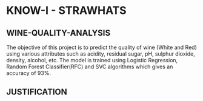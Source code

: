 # KNOW-I - STRAWHATS
## WINE-QUALITY-ANALYSIS
The objective of this project is to predict the quality of wine (White and Red) using various attributes such as acidity, residual sugar, pH, sulphur dioxide, density, alcohol, etc. The model is trained using Logistic Regression, Random Forest Classifier(RFC) and SVC  algorithms which gives an accuracy of 93%.

## JUSTIFICATION
